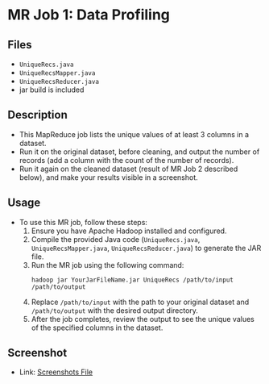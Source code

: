 # MR Job 1: Data Profiling

## Files
   - `UniqueRecs.java`
   - `UniqueRecsMapper.java`
   - `UniqueRecsReducer.java`
   - jar build is included

## Description
   - This MapReduce job lists the unique values of at least 3 columns in a dataset.
   - Run it on the original dataset, before cleaning, and output the number of records (add a column with the count of the number of records).
   - Run it again on the cleaned dataset (result of MR Job 2 described below), and make your results visible in a screenshot.

## **Usage**
   - To use this MR job, follow these steps:
     1. Ensure you have Apache Hadoop installed and configured.
     2. Compile the provided Java code (`UniqueRecs.java`, `UniqueRecsMapper.java`, `UniqueRecsReducer.java`) to generate the JAR file.
     3. Run the MR job using the following command:
        ```
        hadoop jar YourJarFileName.jar UniqueRecs /path/to/input /path/to/output
        ```
     4. Replace `/path/to/input` with the path to your original dataset and `/path/to/output` with the desired output directory.
     5. After the job completes, review the output to see the unique values of the specified columns in the dataset.

## Screenshot
   - Link: [Screenshots File](../../screenshots/Xingyi%20Shen/data_profiling_output/)
